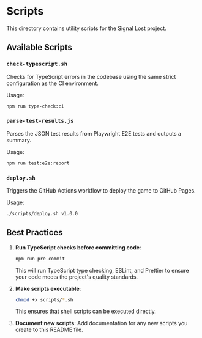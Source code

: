# Scripts

This directory contains utility scripts for the Signal Lost project.

## Available Scripts

### `check-typescript.sh`

Checks for TypeScript errors in the codebase using the same strict configuration as the CI environment.

Usage:
```bash
npm run type-check:ci
```

### `parse-test-results.js`

Parses the JSON test results from Playwright E2E tests and outputs a summary.

Usage:
```bash
npm run test:e2e:report
```

### `deploy.sh`

Triggers the GitHub Actions workflow to deploy the game to GitHub Pages.

Usage:
```bash
./scripts/deploy.sh v1.0.0
```

## Best Practices

1. **Run TypeScript checks before committing code**:
   ```bash
   npm run pre-commit
   ```
   This will run TypeScript type checking, ESLint, and Prettier to ensure your code meets the project's quality standards.

2. **Make scripts executable**:
   ```bash
   chmod +x scripts/*.sh
   ```
   This ensures that shell scripts can be executed directly.

3. **Document new scripts**:
   Add documentation for any new scripts you create to this README file.
